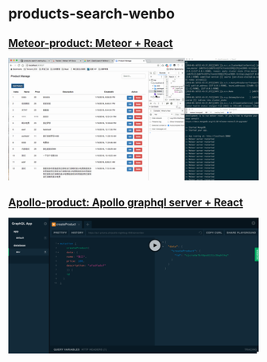 # products-search-wenbo

## [Meteor-product: Meteor + React](https://github.com/theteam247/products-search-wenbo/tree/master/Meteor-product)

![Meteor-product: Meteor + React](./preview-meteor.gif)

## [Apollo-product: Apollo graphql server + React](https://github.com/theteam247/products-search-wenbo/tree/master/Apollo-product)
![pollo graphql server + React](./preview-apollo.png)
